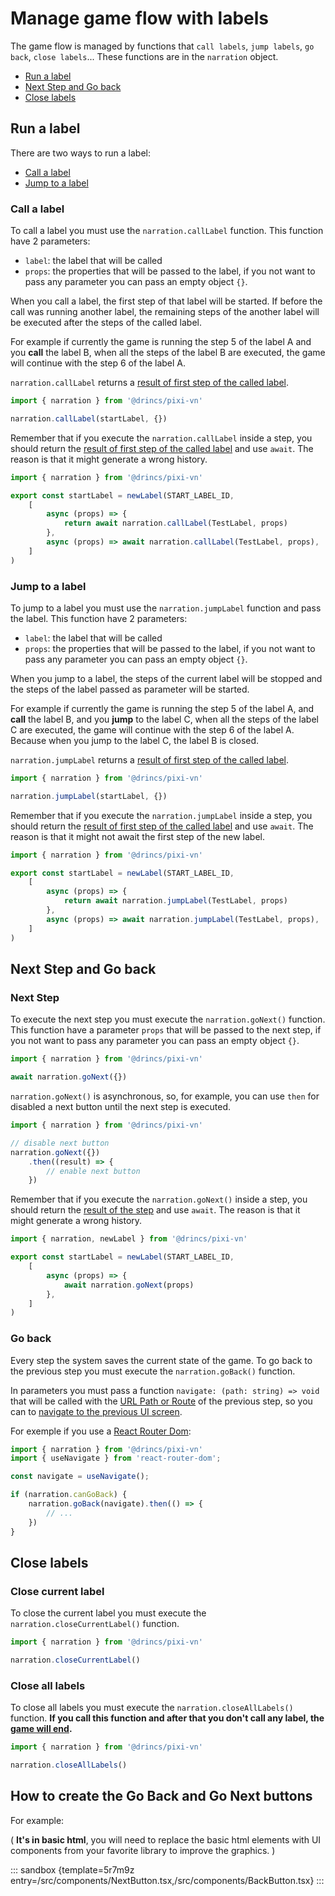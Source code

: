 # Manage game flow with labels

The game flow is managed by functions that `call labels`, `jump labels`, `go back`, `close labels`... These functions are in the `narration` object.

* [Run a label](#run-a-label)
* [Next Step and Go back](#next-step-and-go-back)
* [Close labels](#close-labels)

## Run a label

There are two ways to run a label:

* [Call a label](#call-a-label)
* [Jump to a label](#jump-to-a-label)

### Call a label

To call a label you must use the `narration.callLabel` function. This function have 2 parameters:

* `label`: the label that will be called
* `props`: the properties that will be passed to the label, if you not want to pass any parameter you can pass an empty object `{}`.

When you call a label, the first step of that label will be started. If before the call was running another label, the remaining steps of the another label will be executed after the steps of the called label.

For example if currently the game is running the step 5 of the label A and you **call** the label B, when all the steps of the label B are executed, the game will continue with the step 6 of the label A.

`narration.callLabel` returns a [result of first step of the called label](/start/labels.md#all-steps-result).

```typescript
import { narration } from '@drincs/pixi-vn'

narration.callLabel(startLabel, {})
```

Remember that if you execute the `narration.callLabel` inside a step, you should return the [result of first step of the called label](/start/labels.md#all-steps-result) and use `await`. The reason is that it might generate a wrong history.

```typescript
import { narration } from '@drincs/pixi-vn'

export const startLabel = newLabel(START_LABEL_ID,
    [
        async (props) => {
            return await narration.callLabel(TestLabel, props)
        },
        async (props) => await narration.callLabel(TestLabel, props),
    ]
)
```

### Jump to a label

To jump to a label you must use the `narration.jumpLabel` function and pass the label. This function have 2 parameters:

* `label`: the label that will be called
* `props`: the properties that will be passed to the label, if you not want to pass any parameter you can pass an empty object `{}`.

When you jump to a label, the steps of the current label will be stopped and the steps of the label passed as parameter will be started.

For example if currently the game is running the step 5 of the label A, and **call** the label B, and you **jump** to the label C, when all the steps of the label C are executed, the game will continue with the step 6 of the label A. Because when you jump to the label C, the label B is closed.

`narration.jumpLabel` returns a [result of first step of the called label](/start/labels.md#all-steps-result).

```typescript
import { narration } from '@drincs/pixi-vn'

narration.jumpLabel(startLabel, {})
```

Remember that if you execute the `narration.jumpLabel` inside a step, you should return the [result of first step of the called label](/start/labels.md#all-steps-result) and use `await`. The reason is that it might not await the first step of the new label.

```typescript
import { narration } from '@drincs/pixi-vn'

export const startLabel = newLabel(START_LABEL_ID,
    [
        async (props) => {
            return await narration.jumpLabel(TestLabel, props)
        },
        async (props) => await narration.jumpLabel(TestLabel, props),
    ]
)
```

## Next Step and Go back

<!-- TODO can go next -->

### Next Step

To execute the next step you must execute the `narration.goNext()` function. This function have a parameter `props` that will be passed to the next step, if you not want to pass any parameter you can pass an empty object `{}`.

```typescript
import { narration } from '@drincs/pixi-vn'

await narration.goNext({})
```

`narration.goNext()` is asynchronous, so, for example, you can use `then` for disabled a next button until the next step is executed.

```typescript
import { narration } from '@drincs/pixi-vn'

// disable next button
narration.goNext({})
    .then((result) => {
        // enable next button
    })
```

Remember that if you execute the `narration.goNext()` inside a step, you should return the [result of the step](/start/labels.md#all-steps-result) and use `await`. The reason is that it might generate a wrong history.

```typescript
import { narration, newLabel } from '@drincs/pixi-vn'

export const startLabel = newLabel(START_LABEL_ID,
    [
        async (props) => {
            await narration.goNext(props)
        },
    ]
)
```

<!-- TODO: canGoNext -->

### Go back

Every step the system saves the current state of the game. To go back to the previous step you must execute the `narration.goBack()` function.

In parameters you must pass a function `navigate: (path: string) => void` that will be called with the [URL Path or Route](/start/interface.md#what-is-the-url-path-and-routes) of the previous step, so you can to [navigate to the previous UI screen](/start/interface-navigate.md).

For exemple if you use a [React Router Dom](https://reactrouter.com):

```typescript
import { narration } from '@drincs/pixi-vn'
import { useNavigate } from 'react-router-dom';

const navigate = useNavigate();

if (narration.canGoBack) {
    narration.goBack(navigate).then(() => {
        // ...
    })
}
```

## Close labels

### Close current label

To close the current label you must execute the `narration.closeCurrentLabel()` function.

```typescript
import { narration } from '@drincs/pixi-vn'

narration.closeCurrentLabel()
```

### Close all labels

To close all labels you must execute the `narration.closeAllLabels()` function.
**If you call this function and after that you don't call any label, the [game will end](/start/other-narrative-features#how-manage-the-end-of-the-game).**

```typescript
import { narration } from '@drincs/pixi-vn'

narration.closeAllLabels()
```

## How to create the Go Back and Go Next buttons

For example:

( **It's in basic html**, you will need to replace the basic html elements with UI components from your favorite library to improve the graphics. )

::: sandbox {template=5r7m9z entry=/src/components/NextButton.tsx,/src/components/BackButton.tsx}
:::

